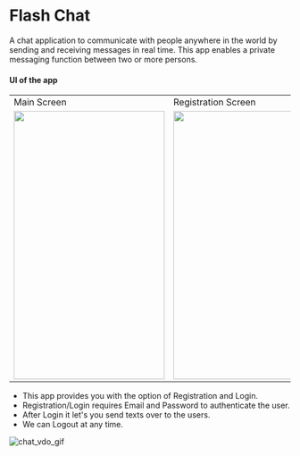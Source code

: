 # Flash Chat

A chat application to communicate with people anywhere in the world by sending and receiving messages in real time.
This app enables a private messaging function between two or more persons.

#### UI of the app

<table>
  <tr>
    <td>Main Screen </td>
     <td>Registration Screen</td>
     <td>Login Screen</td>
  </tr>
  <tr>
    <td><img src="https://user-images.githubusercontent.com/92578144/159884604-144a7731-3d97-4a55-8f94-a130c2e48212.jpg" width=270 height=480></td>
    <td><img src="https://user-images.githubusercontent.com/92578144/159884667-1adc8d4e-3ec0-43d6-b736-32a2f9887d7b.jpg" width=270 height=480></td>
    <td><img src="https://user-images.githubusercontent.com/92578144/159884756-659159e0-c757-411a-a53d-b93eae167ba2.jpg" width=270 height=480></td>
  </tr>
 </table>


* This app provides you with the option of Registration and Login.
* Registration/Login requires Email and Password to authenticate the user.
* After Login it let's you send texts over to the users.
* We can Logout at any time.

![chat_vdo_gif](https://user-images.githubusercontent.com/92578144/159885704-fbaf05d4-3cdd-4b7d-a5c9-a35facfdfb4d.gif)
